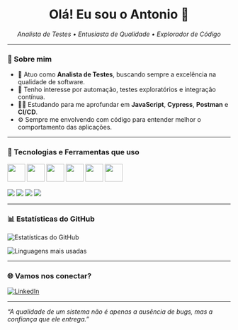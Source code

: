 <h1 align="center">Olá! Eu sou o Antonio 👋</h1>

<p align="center">
  <i>Analista de Testes • Entusiasta de Qualidade • Explorador de Código</i>
</p>

---

### 🧠 Sobre mim

- 🎯 Atuo como **Analista de Testes**, buscando sempre a excelência na qualidade de software.
- 🔎 Tenho interesse por automação, testes exploratórios e integração contínua.
- 👨‍💻 Estudando para me aprofundar em **JavaScript**, **Cypress**, **Postman** e **CI/CD**.
- ⚙️ Sempre me envolvendo com código para entender melhor o comportamento das aplicações.

---

### 🧪 Tecnologias e Ferramentas que uso

<p align="left">
  <img src="https://cdn.jsdelivr.net/gh/devicons/devicon/icons/javascript/javascript-original.svg" width="40"/>
  <img src="https://cdn.jsdelivr.net/gh/devicons/devicon/icons/nodejs/nodejs-original.svg" width="40"/>
  <img src="https://cdn.jsdelivr.net/gh/devicons/devicon/icons/html5/html5-original.svg" width="40"/>
  <img src="https://cdn.jsdelivr.net/gh/devicons/devicon/icons/css3/css3-original.svg" width="40"/>
  <img src="https://cdn.jsdelivr.net/gh/devicons/devicon/icons/git/git-original.svg" width="40"/>
  <img src="https://cdn.jsdelivr.net/gh/devicons/devicon/icons/github/github-original.svg" width="40"/>
</p>

<p>
  <img src="https://img.shields.io/badge/Postman-FF6C37?style=flat&logo=postman&logoColor=white"/>
  <img src="https://img.shields.io/badge/Cypress-17202C?style=flat&logo=cypress&logoColor=white"/>
  <img src="https://img.shields.io/badge/Jest-C21325?style=flat&logo=jest&logoColor=white"/>
  <img src="https://img.shields.io/badge/VS%20Code-007ACC?style=flat&logo=visual-studio-code&logoColor=white"/>
</p>

---

### 📊 Estatísticas do GitHub

![Estatísticas do GitHub](https://github-readme-stats-sigma-five.vercel.app/api?username=antonio-lucasd&show_icons=true&theme=radical)

![Linguagens mais usadas](https://github-readme-stats-sigma-five.vercel.app/api/top-langs/?username=antonio-lucasd&layout=compact&theme=radical)

---

### 🌐 Vamos nos conectar?

[![LinkedIn](https://img.shields.io/badge/-LinkedIn-0A66C2?style=flat&logo=linkedin&logoColor=white)](https://linkedin.com/in/antoniolucasaj)

---

<i>“A qualidade de um sistema não é apenas a ausência de bugs, mas a confiança que ele entrega.”</i>

